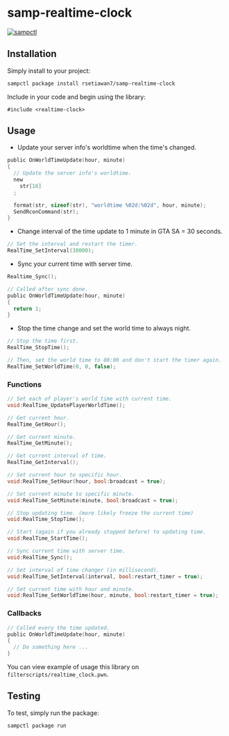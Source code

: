# samp-realtime-clock

[![sampctl](https://img.shields.io/badge/sampctl-samp--realtime--clock-2f2f2f.svg?style=for-the-badge)](https://github.com/rsetiawan7/samp-realtime-clock)

<!--
Short description of your library, why it's useful, some examples, pictures or
videos. Link to your forum release thread too.

Remember: You can use "forumfmt" to convert this readme to forum BBCode!

What the sections below should be used for:

`## Installation`: Leave this section un-edited unless you have some specific
additional installation procedure.

`## Testing`: Whether your library is tested with a simple `main()` and `print`,
unit-tested, or demonstrated via prompting the player to connect, you should
include some basic information for users to try out your code in some way.

And finally, maintaining your version number`:

* Follow [Semantic Versioning](https://semver.org/)
* When you release a new version, update `VERSION` and `git tag` it
* Versioning is important for sampctl to use the version control features

Happy Pawning!
-->

## Installation

Simply install to your project:

```bash
sampctl package install rsetiawan7/samp-realtime-clock
```

Include in your code and begin using the library:

```pawn
#include <realtime-clock>
```

## Usage

- Update your server info's worldtime when the time's changed.

```c
public OnWorldTimeUpdate(hour, minute)
{
  // Update the server info's worldtime.
  new
    str[16]
  ;

  format(str, sizeof(str), "worldtime %02d:%02d", hour, minute);
  SendRconCommand(str);
}
```

- Change interval of the time update to 1 minute in GTA SA = 30 seconds.

```c
// Set the interval and restart the timer.
RealTime_SetInterval(30000);
```

- Sync your current time with server time.

```c
Realtime_Sync();

// Called after sync done.
public OnWorldTimeUpdate(hour, minute)
{
  return 1;
}
```

- Stop the time change and set the world time to always night.

```c
// Stop the time first.
RealTime_StopTime();

// Then, set the world time to 00:00 and don't start the timer again.
RealTime_SetWorldTime(0, 0, false);
```

### Functions

```c
// Set each of player's world time with current time.
void:RealTime_UpdatePlayerWorldTime();

// Get current hour.
RealTime_GetHour();

// Get current minute.
RealTime_GetMinute();

// Get current interval of time.
RealTime_GetInterval();

// Set current hour to specific hour.
void:RealTime_SetHour(hour, bool:broadcast = true);

// Set current minute to specific minute.
void:RealTime_SetMinute(minute, bool:broadcast = true);

// Stop updating time. (more likely freeze the current time)
void:RealTime_StopTime();

// Start (again if you already stopped before) to updating time.
void:RealTime_StartTime();

// Sync current time with server time.
void:RealTime_Sync();

// Set interval of time changer (in millisecond).
void:RealTime_SetInterval(interval, bool:restart_timer = true);

// Set current time with hour and minute.
void:RealTime_SetWorldTime(hour, minute, bool:restart_timer = true);
```

### Callbacks

```c
// Called every the time updated.
public OnWorldTimeUpdate(hour, minute)
{
  // Do something here ...
}
```

<!--
Write your code documentation or examples here. If your library is documented in
the source code, direct users there. If not, list your API and describe it well
in this section. If your library is passive and has no API, simply omit this
section.
-->

You can view example of usage this library on `filterscripts/realtime_clock.pwn`.

## Testing

<!--
Depending on whether your package is tested via in-game "demo tests" or
y_testing unit-tests, you should indicate to readers what to expect below here.
-->

To test, simply run the package:

```bash
sampctl package run
```

